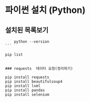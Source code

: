 # 파이썬 설치   (Python)

## 설치된 목록보기

````
    python --version
```

````
    pip list
```

### requests  데이터 요청(정리하기)
````
    pip install requests
    pip install beautifulsoup4
    pip install lxml
    pip install pandas
    pip install selenium
```